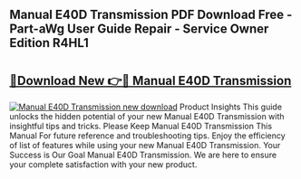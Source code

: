## Manual E40D Transmission PDF Download Free - Part-aWg User Guide Repair - Service Owner Edition R4HL1

# <h2><a href="http://bc80653.oget.top/?id=Manual+E40D+Transmission">🔗Download New 👉🔴 Manual E40D Transmission</a></h2>

[![Manual E40D Transmission new download](https://i.imgur.com/5g1atiW.png)](http://bc80653.oget.top/?id=Manual+E40D+Transmission)
Product Insights This guide unlocks the hidden potential of your new Manual E40D Transmission with insightful tips and tricks. Please Keep Manual E40D Transmission This Manual For future reference and troubleshooting tips. Enjoy the efficiency of list of features while using your new Manual E40D Transmission. Your Success is Our Goal Manual E40D Transmission. We are here to ensure your complete satisfaction with your new product.

